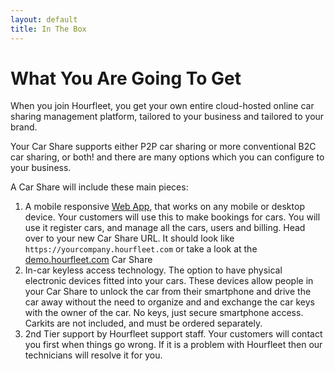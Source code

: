 ```yaml
---
layout: default
title: In The Box
---
```

# What You Are Going To Get

When you join Hourfleet, you get your own entire cloud-hosted online car sharing management platform, tailored to your business and tailored to your brand.

Your Car Share supports either P2P car sharing or more conventional B2C car sharing, or both! and there are many options which you can configure to your business.

A Car Share will include these main pieces:

1. A mobile responsive [Web App](app.html), that works on any mobile or desktop device. Your customers will use this to make bookings for cars. You will use it register cars, and manage all the cars, users and billing. Head over to your new Car Share URL. It should look like `https://yourcompany.hourfleet.com` or take a look at the [demo.hourfleet.com](https://demo.hourfleet.com/search) Car Share 
2. In-car keyless access technology. The option to have physical electronic devices fitted into your cars. These devices allow people in your Car Share to unlock the car from their smartphone and drive the car away without the need to organize and and exchange the car keys with the owner of the car. No keys, just secure smartphone access. Carkits are not included, and must be ordered separately.
3. 2nd Tier support by Hourfleet support staff. Your customers will contact you first when things go wrong. If it is a problem with Hourfleet then our technicians will resolve it for you.
